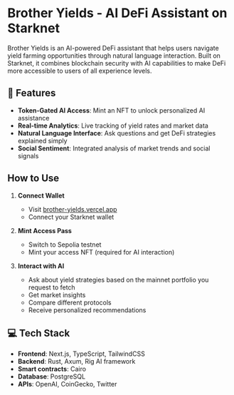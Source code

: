 # Brother Yields - AI DeFi Assistant on Starknet

Brother Yields is an AI-powered DeFi assistant that helps users navigate yield farming opportunities through natural language interaction. Built on Starknet, it combines blockchain security with AI capabilities to make DeFi more accessible to users of all experience levels.

## 🌟 Features

- **Token-Gated AI Access**: Mint an NFT to unlock personalized AI assistance
- **Real-time Analytics**: Live tracking of yield rates and market data
- **Natural Language Interface**: Ask questions and get DeFi strategies explained simply
- **Social Sentiment**: Integrated analysis of market trends and social signals

## How to Use

1. **Connect Wallet**
   - Visit [brother-yields.vercel.app](https://brother-yields.vercel.app)
   - Connect your Starknet wallet

2. **Mint Access Pass**
   - Switch to Sepolia testnet
   - Mint your access NFT (required for AI interaction)

3. **Interact with AI**
   - Ask about yield strategies based on the mainnet portfolio you request to fetch
   - Get market insights
   - Compare different protocols
   - Receive personalized recommendations

## 💻 Tech Stack

- **Frontend**: Next.js, TypeScript, TailwindCSS
- **Backend**: Rust, Axum, Rig AI framework
- **Smart contracts**: Cairo
- **Database**: PostgreSQL
- **APIs**: OpenAI, CoinGecko, Twitter